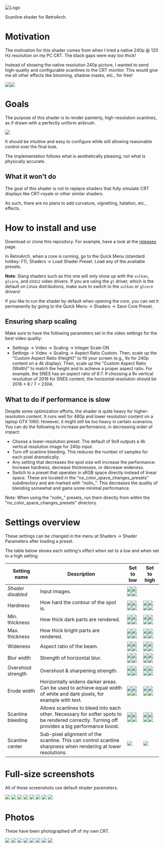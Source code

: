 ![Logo](assets/logo.png?raw=true "Logo")

Scanline shader for RetroArch.

# Motivation
The motivation for this shader comes from when I tried a native 240p @ 120 Hz resolution on my PC CRT.
The black gaps were way too thick!

Instead of showing the native resolution 240p picture, I wanted to send high-quality and configurable scanlines to the CRT monitor.
This would give me all other effects like blooming, shadow masks, etc., for free!

![](assets/photos/native.jpg?raw=true " ")![](assets/photos/shader.jpg?raw=true " ")

# Goals
The purpose of this shader is to render painterly, high-resolution scanlines, as if drawn with a perfectly uniform airbrush.

![](assets/scanlines.png?raw=true " ")

It should be intuitive and easy to configure while still allowing reasonable control over the final look.

The implementation follows what is aesthetically pleasing, not what is physically accurate.

## What it won't do
The goal of this shader is not to replace shaders that fully simulate CRT displays like CRT-royale or other similar shaders.

As such, there are no plans to add curvature, vignetting, halation, etc., effects.

# How to install and use
Download or clone this repository. For example, have a look at the [releases](https://github.com/fishcu/sgs-shader/releases) page.

In RetroArch, when a core is running, go to the Quick Menu (standard hotkey: F1), Shaders -> Load Shader Preset.
Load any of the available presets.

**Note**: Slang shaders such as this one will only show up with the `vulkan`, `glcore`, and `d3d12` video drivers.
If you are using the `gl` driver, which is the default on Linux distributions, make sure to switch to the `vulkan` or `glcore` drivers!

If you like to run the shader by default when opening the core, you can set it permanently by going to the Quick Menu -> Shaders -> Save Core Preset.

## Ensuring sharp scaling
Make sure to have the following parameters set in the video settings for the best video quality:
- Settings -> Video -> Scaling -> Integer Scale ON
- Settings -> Video -> Scaling -> Aspect Ratio Custom. Then, scale up the "Custom Aspect Ratio (Height)" to fill your screen (e.g., 9x for 240p content on a 4k display). Then, scale up the "Custom Aspect Ratio (Width)" to match the height and to achieve a proper aspect ratio. For example, the SNES has an aspect ratio of 8:7. If choosing a 9x vertical resolution of 2016 for SNES content, the horizontal resolution should be 2016 * 8 / 7 = 2304.

## What to do if performance is slow
Despite some optimization efforts, the shader is quite heavy for higher-resolution content. It runs well for 480p and lower resolution content on a laptop GTX 1060.
However, it might still be too heavy in certain scenarios. You can do the following to increase performance, in decreasing order of impact:

- Choose a lower-resolution preset. The default of 9x9 outputs a 4k vertical resolution image for 240p input.
- Turn off scanline bleeding. This reduces the number of samples for each pixel dramatically.
- Any setting that decreases the spot size will increase the performance: Increase hardness, decrease thicknesses, or decrease wideness.
- Switch to a preset that operates in sRGB space directly instead of linear space. These are located in the "no_color_space_changes_presets" subdirectory and are marked with "nolin_". This decreases the quality of blending somewhat and gains some minimal performance.

Note: When using the "nolin_" presets, run them directly from within the "no_color_space_changes_presets" directory.

# Settings overview
These settings can be changed in the menu at Shaders -> Shader Parameters after loading a preset.

The table below shows each setting's effect when set to a low and when set to a high setting.

| **Setting name**   | Description                          | **Set to low** | **Set to high** |
|--------------------|--------------------------------------|----------------|-----------------|
| _Shader disabled_  | Input images.                        |![](assets/settings/orig_crono.jpg?raw=true " ")![](assets/settings/orig_link.jpg?raw=true " ")![](assets/settings/orig_ness.jpg?raw=true " ")![](assets/settings/orig_sonic.jpg?raw=true " ") |                 |
| Hardness           | How hard the contour of the spot is. | ![](assets/settings/soft_crono.jpg?raw=true " ")![](assets/settings/soft_link.jpg?raw=true " ")![](assets/settings/soft_ness.jpg?raw=true " ")![](assets/settings/soft_sonic.jpg?raw=true " ")           | ![](assets/settings/hard_crono.jpg?raw=true " ")![](assets/settings/hard_link.jpg?raw=true " ")![](assets/settings/hard_ness.jpg?raw=true " ")![](assets/settings/hard_sonic.jpg?raw=true " ")            |
| Min. thickness     | How thick dark parts are rendered.   | ![](assets/settings/minthin_crono.jpg?raw=true " ")![](assets/settings/minthin_link.jpg?raw=true " ")![](assets/settings/minthin_ness.jpg?raw=true " ")![](assets/settings/minthin_sonic.jpg?raw=true " ")        | ![](assets/settings/minthick_crono.jpg?raw=true " ")![](assets/settings/minthick_link.jpg?raw=true " ")![](assets/settings/minthick_ness.jpg?raw=true " ")![](assets/settings/minthick_sonic.jpg?raw=true " ")        |
| Max. thickness     | How thick bright parts are rendered. | ![](assets/settings/mthin_crono.jpg?raw=true " ")![](assets/settings/mthin_link.jpg?raw=true " ")![](assets/settings/mthin_ness.jpg?raw=true " ")![](assets/settings/mthin_sonic.jpg?raw=true " ")          | ![](assets/settings/mthick_crono.jpg?raw=true " ")![](assets/settings/mthick_link.jpg?raw=true " ")![](assets/settings/mthick_ness.jpg?raw=true " ")![](assets/settings/mthick_sonic.jpg?raw=true " ")          |
| Wideness           | Aspect ratio of the beam.            | ![](assets/settings/narrow_crono.jpg?raw=true " ")![](assets/settings/narrow_link.jpg?raw=true " ")![](assets/settings/narrow_ness.jpg?raw=true " ")![](assets/settings/narrow_sonic.jpg?raw=true " ")         | ![](assets/settings/wide_crono.jpg?raw=true " ")![](assets/settings/wide_link.jpg?raw=true " ")![](assets/settings/wide_ness.jpg?raw=true " ")![](assets/settings/wide_sonic.jpg?raw=true " ")            |
| Blur width         | Strength of horizontal blur.         | ![](assets/settings/sharp_crono.jpg?raw=true " ")![](assets/settings/sharp_link.jpg?raw=true " ")![](assets/settings/sharp_ness.jpg?raw=true " ")![](assets/settings/sharp_sonic.jpg?raw=true " ")          | ![](assets/settings/blurry_crono.jpg?raw=true " ")![](assets/settings/blurry_link.jpg?raw=true " ")![](assets/settings/blurry_ness.jpg?raw=true " ")![](assets/settings/blurry_sonic.jpg?raw=true " ")          |
| Overshoot strength | Overshoot & sharpening strength.     | ![](assets/settings/nons_crono.jpg?raw=true " ")![](assets/settings/nons_link.jpg?raw=true " ")![](assets/settings/nons_ness.jpg?raw=true " ")![](assets/settings/nons_sonic.jpg?raw=true " ")           | ![](assets/settings/sharpened_crono.jpg?raw=true " ")![](assets/settings/sharpened_link.jpg?raw=true " ")![](assets/settings/sharpened_ness.jpg?raw=true " ")![](assets/settings/sharpened_sonic.jpg?raw=true " ")       |
| Erode width        | Horizontally widens darker areas. Can be used to achieve equal width of white and dark pixels, for example with text.                | ![](assets/settings/nerod_crono.jpg?raw=true " ")![](assets/settings/nerod_link.jpg?raw=true " ")![](assets/settings/nerod_ness.jpg?raw=true " ")![](assets/settings/nerod_sonic.jpg?raw=true " ")          | ![](assets/settings/erod_crono.jpg?raw=true " ")![](assets/settings/erod_link.jpg?raw=true " ")![](assets/settings/erod_ness.jpg?raw=true " ")![](assets/settings/erod_sonic.jpg?raw=true " ")          |
| Scanline bleeding        | Allows scanlines to bleed into each other. Necessary for softer spots to be rendered correctly. Turning off provides a big performance boost.          | ![](assets/settings/nobleed_crono.jpg?raw=true " ")![](assets/settings/nobleed_link.jpg?raw=true " ")![](assets/settings/nobleed_ness.jpg?raw=true " ")![](assets/settings/nobleed_sonic.jpg?raw=true " ")          | ![](assets/settings/bleed_crono.jpg?raw=true " ")![](assets/settings/bleed_link.jpg?raw=true " ")![](assets/settings/bleed_ness.jpg?raw=true " ")![](assets/settings/bleed_sonic.jpg?raw=true " ")          |
| Scanline center        | Sub-pixel alignment of the scanline. This can control scanline sharpness when rendering at lower resolutions.          | ![](assets/settings/center1.jpg?raw=true " ")         | ![](assets/settings/center2.jpg?raw=true " ")          |

# Full-size screenshots
All of these screenshots use default shader parameters.

![](assets/screenshots/alttp.png?raw=true " ")
![](assets/screenshots/alttp_2.png?raw=true " ")
![](assets/screenshots/chrono_trigger.png?raw=true " ")
![](assets/screenshots/dkc.png?raw=true " ")
![](assets/screenshots/sf2.png?raw=true " ")
![](assets/screenshots/sm.png?raw=true " ")
![](assets/screenshots/starfox.png?raw=true " ")
![](assets/screenshots/yoshis_island.png?raw=true " ")

# Photos
These have been photographed off of my own CRT. 

![](assets/photos/dkc2.jpg?raw=true " ")
![](assets/photos/dkc1.jpg?raw=true " ")
![](assets/photos/sm1.jpg?raw=true " ")
![](assets/photos/sm2.jpg?raw=true " ")
![](assets/photos/sm3.jpg?raw=true " ")
![](assets/photos/sd2.jpg?raw=true " ")
![](assets/photos/fr1.jpg?raw=true " ")
![](assets/photos/fr2.jpg?raw=true " ")
